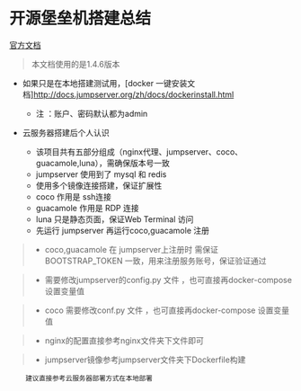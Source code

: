 # 开源堡垒机搭建总结

[官方文档](http://docs.jumpserver.org/zh/docs/)

> 本文档使用的是1.4.6版本

* 如果只是在本地搭建测试用，[docker 一键安装文档]http://docs.jumpserver.org/zh/docs/dockerinstall.html
    * 注 ：账户、密码默认都为admin


* 云服务器搭建后个人认识
    * 该项目共有五部分组成（nginx代理、jumpserver、coco、guacamole,luna），需确保版本号一致
    * jumpserver 使用到了 mysql 和 redis
    * 使用多个镜像连接搭建，保证扩展性
    * coco 作用是 ssh连接
    * guacamole 作用是 RDP 连接
    * luna 只是静态页面，保证Web Terminal 访问
    * 先运行 jumpserver 再运行coco,guacamole 注册
   
> * coco,guacamole 在 jumpserver上注册时 需保证 BOOTSTRAP_TOKEN 一致，用来注册服务账号，保证验证通过

> * 需要修改jumpserver的config.py 文件 ，也可直接再docker-compose 设置变量值

> * coco 需要修改conf.py 文件 ，也可直接再docker-compose 设置变量值

> * nginx的配置直接参考nginx文件夹下文件即可

> * jumpserver镜像参考jumpserver文件夹下Dockerfile构建

```
    建议直接参考云服务器部署方式在本地部署
```
